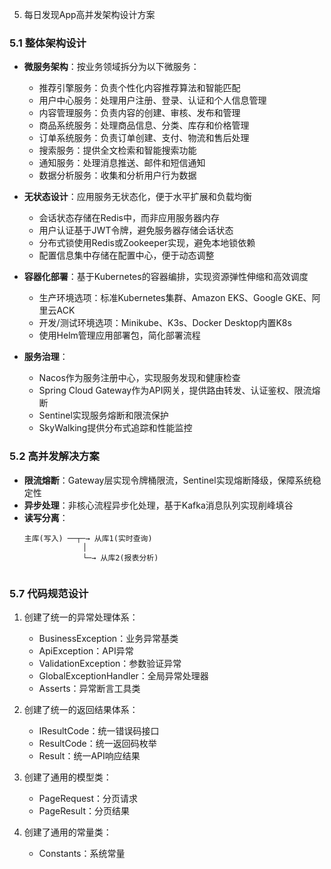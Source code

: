 5. 每日发现App高并发架构设计方案

### 5.1 整体架构设计
- **微服务架构**：按业务领域拆分为以下微服务：
  - 推荐引擎服务：负责个性化内容推荐算法和智能匹配
  - 用户中心服务：处理用户注册、登录、认证和个人信息管理
  - 内容管理服务：负责内容的创建、审核、发布和管理
  - 商品系统服务：处理商品信息、分类、库存和价格管理
  - 订单系统服务：负责订单创建、支付、物流和售后处理
  - 搜索服务：提供全文检索和智能搜索功能
  - 通知服务：处理消息推送、邮件和短信通知
  - 数据分析服务：收集和分析用户行为数据

- **无状态设计**：应用服务无状态化，便于水平扩展和负载均衡
  - 会话状态存储在Redis中，而非应用服务器内存
  - 用户认证基于JWT令牌，避免服务器存储会话状态
  - 分布式锁使用Redis或Zookeeper实现，避免本地锁依赖
  - 配置信息集中存储在配置中心，便于动态调整

- **容器化部署**：基于Kubernetes的容器编排，实现资源弹性伸缩和高效调度
  - 生产环境选项：标准Kubernetes集群、Amazon EKS、Google GKE、阿里云ACK
  - 开发/测试环境选项：Minikube、K3s、Docker Desktop内置K8s
  - 使用Helm管理应用部署包，简化部署流程

- **服务治理**：
  - Nacos作为服务注册中心，实现服务发现和健康检查
  - Spring Cloud Gateway作为API网关，提供路由转发、认证鉴权、限流熔断
  - Sentinel实现服务熔断和限流保护
  - SkyWalking提供分布式追踪和性能监控

### 5.2 高并发解决方案
- **限流熔断**：Gateway层实现令牌桶限流，Sentinel实现熔断降级，保障系统稳定性
- **异步处理**：非核心流程异步化处理，基于Kafka消息队列实现削峰填谷
- **读写分离**：
  ```
  主库(写入) ──┬─→ 从库1(实时查询)
               │
               └─→ 从库2(报表分析)
               
### 5.7 代码规范设计

1. 创建了统一的异常处理体系：
   - BusinessException：业务异常基类
   - ApiException：API异常
   - ValidationException：参数验证异常
   - GlobalExceptionHandler：全局异常处理器
   - Asserts：异常断言工具类

2. 创建了统一的返回结果体系：
   - IResultCode：统一错误码接口
   - ResultCode：统一返回码枚举
   - Result：统一API响应结果

3. 创建了通用的模型类：
   - PageRequest：分页请求
   - PageResult：分页结果

4. 创建了通用的常量类：
   - Constants：系统常量
